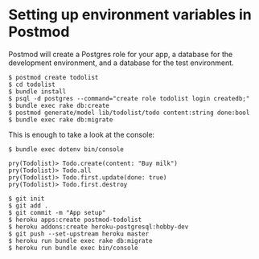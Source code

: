 Setting up environment variables in Postmod
===

Postmod will create a Postgres role for your app, a database for the development environment, and a database for the test environment.

```
$ postmod create todolist
$ cd todolist
$ bundle install
$ psql -d postgres --command="create role todolist login createdb;"
$ bundle exec rake db:create
$ postmod generate/model lib/todolist/todo content:string done:bool
$ bundle exec rake db:migrate
```

This is enough to take a look at the console:
```
$ bundle exec dotenv bin/console
```

```
pry(Todolist)> Todo.create(content: "Buy milk")
pry(Todolist)> Todo.all
pry(Todolist)> Todo.first.update(done: true)
pry(Todolist)> Todo.first.destroy
```


```
$ git init
$ git add .
$ git commit -m "App setup"
$ heroku apps:create postmod-todolist
$ heroku addons:create heroku-postgresql:hobby-dev
$ git push --set-upstream heroku master
$ heroku run bundle exec rake db:migrate
$ heroku run bundle exec bin/console
```

